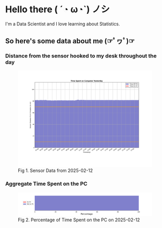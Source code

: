 
# Hello there ( ´◔ ω◔`) ノシ

I'm a Data Scientist and I love learning about Statistics.

## So here's some data about me (☞ﾟヮﾟ)☞


### Distance from the sensor hooked to my desk throughout the day
<figure>
  <picture>
    <source media="(prefers-color-scheme: dark)" srcset="Pi/readme/graphs/lineplot/dark-plot-2025-02-12.png">
    <source media="(prefers-color-scheme: light)" srcset="Pi/readme/graphs/lineplot/light-plot-2025-02-12.png">
    <img alt="Shows a black logo in light color mode and a white one in dark color mode." src="Pi/readme/graphs/lineplot/light-plot-2025-02-12.png">
  </picture>
  <figcaption>Fig 1. Sensor Data from 2025-02-12</figcaption>
</figure>



### Aggregate Time Spent on the PC
<figure>
  <picture>
    <source media="(prefers-color-scheme: dark)" srcset="Pi/readme/graphs/barplot/dark-plot-2025-02-12.png">
    <source media="(prefers-color-scheme: light)" srcset="Pi/readme/graphs/barplot/light-plot-2025-02-12.png">
    <img alt="Shows a black logo in light color mode and a white one in dark color mode." src="Pi/readme/graphs/barplot/light-plot-2025-02-12.png">
  </picture>
  <figcaption>Fig 2. Percentage of Time Spent on the PC on 2025-02-12</figcaption>
</figure>
